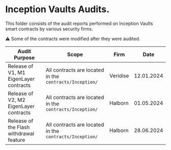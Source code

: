 # Inception Vaults Audits.

This folder consists of the audit reports performed on Inception Vaults smart contracts by various security firms.

⚠️ Some of the contracts were modified after they were audited.

| Audit Purpose                           | Scope                                                   | Firm     | Date       |
| --------------------------------------- | ------------------------------------------------------- | -------- | ---------- |
| Release of V1, M1 EigenLayer contracts  | All contracts are located in the `contracts/Inception/` | Veridise | 12.01.2024 |
| Release of V2, M2 EigenLayer contracts  | All contracts are located in the `contracts/Inception/` | Halborn  | 01.05.2024  |
| Release of the Flash withdrawal feature | All contracts are located in the `contracts/Inception/` | Halborn  | 28.06.2024 |
